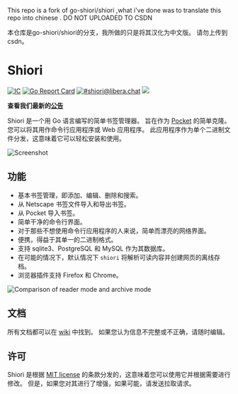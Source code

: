 This repo is a fork of go-shiori/shiori ,what i've done was to translate this repo into chinese .
DO NOT UPLOADED TO CSDN

本仓库是go-shiori/shiori的分支，我所做的只是将其汉化为中文版。
请勿上传到csdn。






# Shiori

[![IC](https://github.com/go-shiori/shiori/actions/workflows/push.yml/badge.svg?branch=master)](https://github.com/go-shiori/shiori/actions/workflows/push.yml)
[![Go Report Card](https://goreportcard.com/badge/github.com/go-shiori/shiori)](https://goreportcard.com/report/github.com/go-shiori/shiori)
[![#shiori@libera.chat](https://img.shields.io/badge/irc-%23shiori-orange)](https://web.libera.chat/#shiori)
[<img src="https://img.shields.io/docker/pulls/dezhao/shiori_cn.svg">](https://hub.docker.com/r/dezhao/shiori_cn)

**查看我们最新的[公告](https://github.com/go-shiori/shiori/discussions/categories/announcements)**

Shiori 是一个用 Go 语言编写的简单书签管理器。 旨在作为 [Pocket][pocket] 的简单克隆。 您可以将其用作命令行应用程序或 Web 应用程序。 此应用程序作为单个二进制文件分发，这意味着它可以轻松安装和使用。


![Screenshot][screenshot]

## 功能

- 基本书签管理，即添加、编辑、删除和搜索。
- 从 Netscape 书签文件导入和导出书签。
- 从 Pocket 导入书签。
- 简单干净的命令行界面。
- 对于那些不想使用命令行应用程序的人来说，简单而漂亮的网络界面。
- 便携，得益于其单一的二进制格式。
- 支持 sqlite3、PostgreSQL 和 MySQL 作为其数据库。
- 在可能的情况下，默认情况下 `shiori` 将解析可读内容并创建网页的离线存档。
- 浏览器插件支持 Firefox 和 Chrome。

![Comparison of reader mode and archive mode][mode-comparison]

## 文档

所有文档都可以在 [wiki][wiki] 中找到。 如果您认为信息不完整或不正确，请随时编辑。

## 许可

Shiori 是根据 [MIT license][mit] 的条款分发的，这意味着您可以使用它并根据需要进行修改。 但是，如果您对其进行了增强，如果可能，请发送拉取请求。

[wiki]: https://github.com/go-shiori/shiori/wiki
[mit]: https://choosealicense.com/licenses/mit/
[web-extension]: https://github.com/go-shiori/shiori-web-ext
[screenshot]: https://raw.githubusercontent.com/go-shiori/shiori/master/docs/readme/cover.png
[mode-comparison]: https://raw.githubusercontent.com/go-shiori/shiori/master/docs/readme/comparison.png
[pocket]: https://getpocket.com/
[256]: https://github.com/go-shiori/shiori/issues/256
